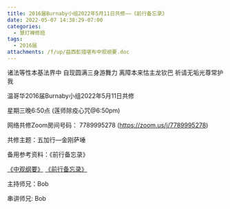 ```yaml
---
title: 2016届Burnaby小组2022年5月11日共修——《前行备忘录》
date: 2022-05-07 14:38:29-07:00
categories:
  - 慧灯禅修班
tags:
  - 2016届
attachments: /f/up/益西彭措堪布中观纲要.doc
---
```

诸法等性本基法界中 自现圆满三身游舞力 离障本来怙主龙钦巴 祈请无垢光尊常护我

温哥华2016届Burnaby小组2022年5月11日共修

星期三晚6:50点 (莲师除疫心咒@6:50pm)

网络共修Zoom房间号码： 7789995278 (<https://zoom.us/j/7789995278>)

共修主题：五加行—金刚萨埵

备用参考资料：《前行备忘录》

[《中观纲要》](https://s3.ap-northeast-1.wasabisys.com/hdcx/hdv/f/up/益西彭措堪布中观纲要.doc)
[《前行备忘录》](https://s3.ap-northeast-1.wasabisys.com/hdcx/hdv/f/up/益西彭措堪布中观纲要.doc)

主持师兄：Bob

串讲师兄: Bob